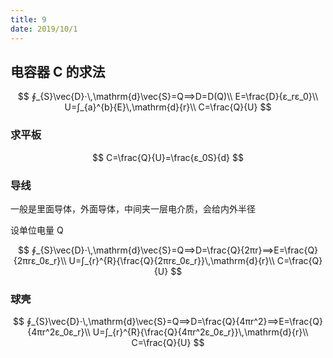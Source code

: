 ```yaml
---
title: 9
date: 2019/10/1
---
```


## 电容器 C 的求法

$$
∮_{S}\vec{D}⋅\,\mathrm{d}\vec{S}=Q⟹D=D(Q)\\
E=\frac{D}{ε_rε_0}\\
U=∫_{a}^{b}{E}\,\mathrm{d}{r}\\
C=\frac{Q}{U}
$$

### 求平板

$$
C=\frac{Q}{U}=\frac{ε_0S}{d}
$$

### 导线

一般是里面导体，外面导体，中间夹一层电介质，会给内外半径

设单位电量 Q

$$
∮_{S}\vec{D}⋅\,\mathrm{d}\vec{S}=Q⟹D=\frac{Q}{2πr}⟹E=\frac{Q}{2πrε_0ε_r}\\
U=∫_{r}^{R}{\frac{Q}{2πrε_0ε_r}}\,\mathrm{d}{r}\\
C=\frac{Q}{U}
$$

### 球壳

$$
∮_{S}\vec{D}⋅\,\mathrm{d}\vec{S}=Q⟹D=\frac{Q}{4πr^2}⟹E=\frac{Q}{4πr^2ε_0ε_r}\\
U=∫_{r}^{R}{\frac{Q}{4πr^2ε_0ε_r}}\,\mathrm{d}{r}\\
C=\frac{Q}{U}
$$
